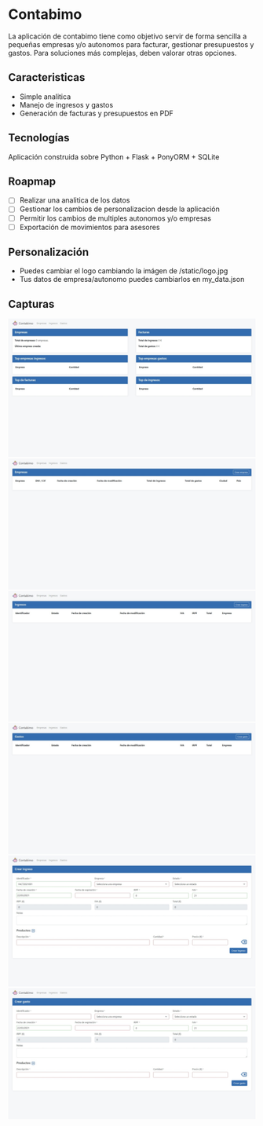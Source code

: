 # Contabimo

La aplicación de contabimo tiene como objetivo servir de forma sencilla a pequeñas empresas y/o autonomos para facturar, gestionar presupuestos y gastos.
Para soluciones más complejas, deben valorar otras opciones.

## Caracteristicas

* Simple analitica
* Manejo de ingresos y gastos
* Generación de facturas y presupuestos en PDF

## Tecnologías

Aplicación construida sobre Python + Flask + PonyORM + SQLite

## Roapmap

* [ ] Realizar una analitica de los datos
* [ ] Gestionar los cambios de personalizacion desde la aplicación
* [ ] Permitir los cambios de multiples autonomos y/o empresas
* [ ] Exportación de movimientos para asesores

## Personalización

* Puedes cambiar el logo cambiando la imágen de /static/logo.jpg
* Tus datos de empresa/autonomo puedes cambiarlos en my_data.json

## Capturas

<img src="https://raw.githubusercontent.com/OwariStudios/contabimo/main/screenshot/screenshot001.jpeg?raw=true" alt="Contabimo"/>
<img src="https://raw.githubusercontent.com/OwariStudios/contabimo/main/screenshot/screenshot002.jpeg?raw=true" alt="Contabimo"/>
<img src="https://raw.githubusercontent.com/OwariStudios/contabimo/main/screenshot/screenshot003.jpeg?raw=true" alt="Contabimo"/>
<img src="https://raw.githubusercontent.com/OwariStudios/contabimo/main/screenshot/screenshot004.jpeg?raw=true" alt="Contabimo"/>
<img src="https://raw.githubusercontent.com/OwariStudios/contabimo/main/screenshot/screenshot005.jpeg?raw=true" alt="Contabimo"/>
<img src="https://raw.githubusercontent.com/OwariStudios/contabimo/main/screenshot/screenshot006.jpeg?raw=true" alt="Contabimo"/>
